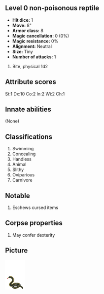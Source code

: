 ## Level 0 non-poisonous reptile

- **Hit dice:** 1
- **Move:** 8"
- **Armor class:** 8
- **Magic cancellation:** 0 (0%)
- **Magic resistance:** 0%
- **Alignment:** Neutral
- **Size:** Tiny
- **Number of attacks:** 1
1. Bite, physical 1d2

## Attribute scores

St:1 Dx:10 Co:2 In:2 Wi:2 Ch:1

## Innate abilities

(None)

## Classifications

1. Swimming
2. Concealing
3. Handless
4. Animal
5. Slithy
6. Oviparious
7. Carnivore

## Notable

1. Eschews cursed items

## Corpse properties

1. May confer dexterity

## Picture

![Garter snake](https://github.com/hyvanmielenpelit/GnollHackTileSet/blob/main/Monsters/garter_snake/garter_snake.png?raw=true)
